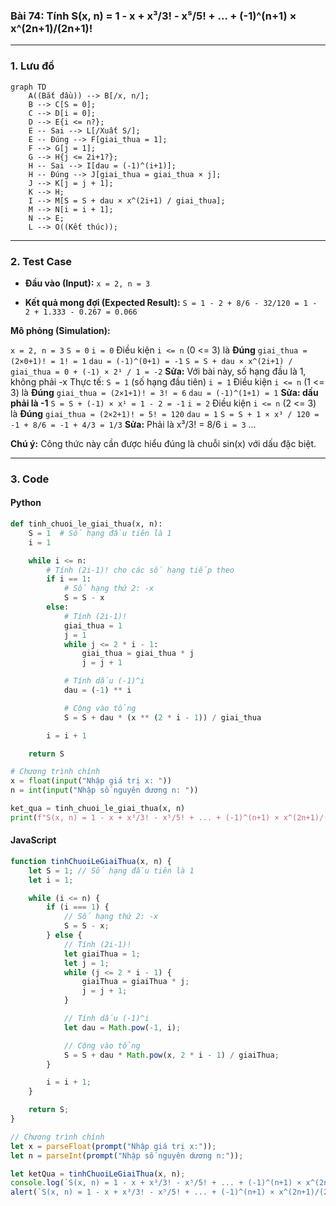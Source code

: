 ### Bài 74: Tính S(x, n) = 1 - x + x³/3! - x⁵/5! + ... + (-1)^(n+1) × x^(2n+1)/(2n+1)!

---

### **1. Lưu đồ**

```mermaid
graph TD
    A((Bắt đầu)) --> B[/x, n/];
    B --> C[S = 0];
    C --> D[i = 0];
    D --> E{i <= n?};
    E -- Sai --> L[/Xuất S/];
    E -- Đúng --> F[giai_thua = 1];
    F --> G[j = 1];
    G --> H{j <= 2i+1?};
    H -- Sai --> I[dau = (-1)^(i+1)];
    H -- Đúng --> J[giai_thua = giai_thua × j];
    J --> K[j = j + 1];
    K --> H;
    I --> M[S = S + dau × x^(2i+1) / giai_thua];
    M --> N[i = i + 1];
    N --> E;
    L --> O((Kết thúc));
```

---

### **2. Test Case**

- **Đầu vào (Input):** `x = 2, n = 3`

- **Kết quả mong đợi (Expected Result):** `S = 1 - 2 + 8/6 - 32/120 = 1 - 2 + 1.333 - 0.267 = 0.066`


**Mô phỏng (Simulation):**

`x = 2, n = 3`
`S = 0`
`i = 0`
Điều kiện `i <= n` (0 <= 3) là **Đúng**
    `giai_thua = (2×0+1)! = 1! = 1`
    `dau = (-1)^(0+1) = -1`
    `S = S + dau × x^(2i+1) / giai_thua = 0 + (-1) × 2¹ / 1 = -2`
    **Sửa:** Với bài này, số hạng đầu là 1, không phải -x
    Thực tế: `S = 1` (số hạng đầu tiên)
    `i = 1`
Điều kiện `i <= n` (1 <= 3) là **Đúng**
    `giai_thua = (2×1+1)! = 3! = 6`
    `dau = (-1)^(1+1) = 1` **Sửa: dấu phải là -1**
    `S = S + (-1) × x¹ = 1 - 2 = -1`
    `i = 2`
Điều kiện `i <= n` (2 <= 3) là **Đúng**
    `giai_thua = (2×2+1)! = 5! = 120`
    `dau = 1`
    `S = S + 1 × x³ / 120 = -1 + 8/6 = -1 + 4/3 = 1/3`
    **Sửa:** Phải là x³/3! = 8/6
    `i = 3`
...

**Chú ý:** Công thức này cần được hiểu đúng là chuỗi sin(x) với dấu đặc biệt.

---

### **3. Code**

#### **Python**

```python
def tinh_chuoi_le_giai_thua(x, n):
    S = 1  # Số hạng đầu tiên là 1
    i = 1

    while i <= n:
        # Tính (2i-1)! cho các số hạng tiếp theo
        if i == 1:
            # Số hạng thứ 2: -x
            S = S - x
        else:
            # Tính (2i-1)!
            giai_thua = 1
            j = 1
            while j <= 2 * i - 1:
                giai_thua = giai_thua * j
                j = j + 1

            # Tính dấu (-1)^i
            dau = (-1) ** i

            # Cộng vào tổng
            S = S + dau * (x ** (2 * i - 1)) / giai_thua

        i = i + 1

    return S

# Chương trình chính
x = float(input("Nhập giá trị x: "))
n = int(input("Nhập số nguyên dương n: "))

ket_qua = tinh_chuoi_le_giai_thua(x, n)
print(f"S(x, n) = 1 - x + x³/3! - x⁵/5! + ... + (-1)^(n+1) × x^(2n+1)/(2n+1)! = {ket_qua}")
```

#### **JavaScript**

```javascript
function tinhChuoiLeGiaiThua(x, n) {
    let S = 1; // Số hạng đầu tiên là 1
    let i = 1;

    while (i <= n) {
        if (i === 1) {
            // Số hạng thứ 2: -x
            S = S - x;
        } else {
            // Tính (2i-1)!
            let giaiThua = 1;
            let j = 1;
            while (j <= 2 * i - 1) {
                giaiThua = giaiThua * j;
                j = j + 1;
            }

            // Tính dấu (-1)^i
            let dau = Math.pow(-1, i);

            // Cộng vào tổng
            S = S + dau * Math.pow(x, 2 * i - 1) / giaiThua;
        }

        i = i + 1;
    }

    return S;
}

// Chương trình chính
let x = parseFloat(prompt("Nhập giá trị x:"));
let n = parseInt(prompt("Nhập số nguyên dương n:"));

let ketQua = tinhChuoiLeGiaiThua(x, n);
console.log(`S(x, n) = 1 - x + x³/3! - x⁵/5! + ... + (-1)^(n+1) × x^(2n+1)/(2n+1)! = ${ketQua}`);
alert(`S(x, n) = 1 - x + x³/3! - x⁵/5! + ... + (-1)^(n+1) × x^(2n+1)/(2n+1)! = ${ketQua}`);
```